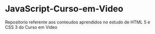 # JavaScript-Curso-em-Video
Repositorio referente aos conteudos aprendidos no estudo de HTML 5 e CSS 3 do Curso em Video
